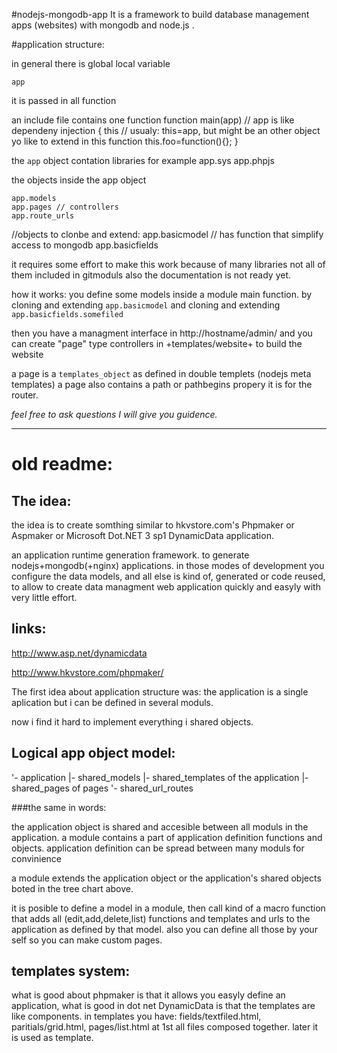 #nodejs-mongodb-app
It is a framework to build database management apps (websites) with mongodb and node.js .

#application structure:

in general there is global local variable

    app

it is passed in all function

an include file contains one function
    function main(app) // app is like dependeny injection
    {
     this // usualy: this=app, but might be an other object yo like to extend in this function
     this.foo=function(){};
    }

the `app` object contation libraries
for example
    app.sys
    app.phpjs

the objects inside the app object

    app.models
    app.pages // controllers
    app.route_urls

//objects to clonbe and extend:
    app.basicmodel // has function that simplify access to mongodb
    app.basicfields

it requires some effort to make this work because of many libraries not all of them included in gitmoduls
also the documentation is not ready yet.

how it works:
you define some models inside a module main function.
by cloning and extending `app.basicmodel`
and cloning and extending `app.basicfields.somefiled`

then you have a managment interface in http://hostname/admin/
and you can create "page" type controllers in +templates/website+
to build the website

a page is a `templates_object` as defined in double templets (nodejs meta templates)
a page also contains a path or pathbegins propery it is for the router.

*feel free to ask questions I will give you guidence.*

---------------------------------------------------------
# old readme:

## The idea:
the idea is to create somthing similar to hkvstore.com's Phpmaker or Aspmaker or Microsoft Dot.NET 3 sp1 DynamicData application.

an application runtime generation framework. to generate nodejs+mongodb(+nginx) applications.
in those modes of development you configure the data models, and all else is kind of, 
generated or code reused, 
to allow to create data managment web application quickly and easyly with very little effort.

## links:

http://www.asp.net/dynamicdata

http://www.hkvstore.com/phpmaker/


The first idea about application structure was:
the application is a single aplication but i can be defined in several moduls.

now i find it hard to implement everything i shared objects.

## Logical app object model:
   '- application
      |- shared_models
      |- shared_templates of the application
      |- shared_pages of pages
      '- shared_url_routes

###the same in words:

the application object is shared and accesible between all moduls in the application. 
a module contains a part of application definition functions and objects.
application definition can be spread between many moduls for convinience

a module extends the application object or the application's shared objects boted in the tree chart above.

it is posible to define a model in a module, then call kind of a macro function 
that adds all (edit,add,delete,list) functions and templates and urls to the application 
as defined by that model.
also you can define all those by your self so you can make custom pages.

## templates system:
what is good about phpmaker is that it allows you easyly define an application,
what is good in dot net DynamicData is that the templates are like components.
in templates you have: fields/textfiled.html, paritials/grid.html, pages/list.html 
at 1st all files composed together. later it is used as template.
